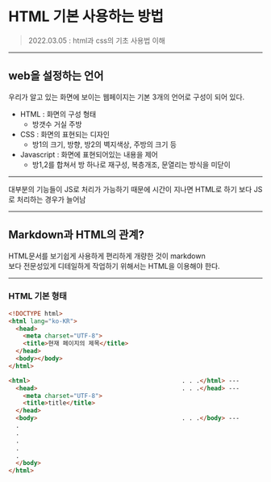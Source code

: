 # HTML 기본 사용하는 방법

> 2022.03.05 : html과 css의 기초 사용법 이해
---

## web을 설정하는 언어

우리가 알고 있는 화면에 보이는 웹페이지는 기본 3개의 언어로 구성이 되어 있다.

- HTML : 화면의 구성 형태 
  - 방갯수 거실 주방
- CSS : 화면의 표현되는 디자인 
  - 방1의 크기, 방향, 방2의 벽지색상, 주방의 크기 등
- Javascript : 화면에 표현되어있는 내용을 제어 
  - 방1,2를 합쳐서 방 하나로 재구성, 복층개조, 문열리는 방식을 미닫이
---
  대부분의 기능들이 JS로 처리가 가능하기 때문에 시간이 지나면 HTML로 하기 보다 JS로 처리하는 경우가 늘어남

---
## Markdown과 HTML의 관계?
HTML문서를 보기쉽게 사용하게 편리하게 개량한 것이 markdown <br />
보다 전문성있게 디테일하게 작업하기 위해서는 HTML을 이용해야 한다.

---
### HTML 기본 형태

``` html
<!DOCTYPE html>
<html lang="ko-KR">
  <head>
    <meta charset="UTF-8">
    <title>현재 페이지의 제목</title>
  </head>
  <body></body>
</html>
```
``` html
<html>                                          . . .</html> ---
  <head>                                        . . .</head> ---
    <meta charset="UTF-8">
    <title>title</title>
  </head>
  <body>                                        . . .</body> ---
  .
  .
  .
  .
  .
  </body>
</html>
```